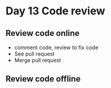 # Day 13 Code review

## Review code online
- comment code, review to fix code
- See pull request
- Merge pull request
## Review code offline